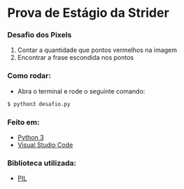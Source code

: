 # Prova de Estágio da Strider

### Desafio dos Pixels

1. Contar a quantidade que pontos vermelhos na imagem
1. Encontrar a frase escondida nos pontos

### Como rodar:

- Abra o terminal e rode o seguinte comando:

```sh
$ python3 desafio.py
```

### Feito em:

- [Python 3](https://www.python.org/)
- [Visual Studio Code](https://code.visualstudio.com/)

### Biblioteca utilizada:

- [PIL](https://pillow.readthedocs.io/en/stable/)